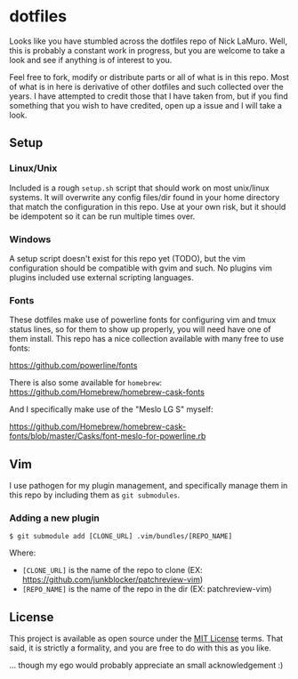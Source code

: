 dotfiles
========

Looks like you have stumbled across the dotfiles repo of Nick LaMuro.  Well,
this is probably a constant work in progress, but you are welcome to take a
look and see if anything is of interest to you.

Feel free to fork, modify or distribute parts or all of what is in this repo.
Most of what is in here is derivative of other dotfiles and such collected over
the years.  I have attempted to credit those that I have taken from, but if you
find something that you wish to have credited, open up a issue and I will take
a look.


Setup
-----

### Linux/Unix

Included is a rough `setup.sh` script that should work on most unix/linux
systems.  It will overwrite any config files/dir found in your home directory
that match the configuration in this repo.  Use at your own risk, but it should
be idempotent so it can be run multiple times over.


### Windows

A setup script doesn't exist for this repo yet (TODO), but the vim
configuration should be compatible with gvim and such.  No plugins vim plugins
included use external scripting languages.


### Fonts

These dotfiles make use of powerline fonts for configuring vim and tmux status
lines, so for them to show up properly, you will need have one of them install.
This repo has a nice collection available with many free to use fonts:

https://github.com/powerline/fonts

There is also some available for `homebrew`: https://github.com/Homebrew/homebrew-cask-fonts

And I specifically make use of the "Meslo LG S" myself:

https://github.com/Homebrew/homebrew-cask-fonts/blob/master/Casks/font-meslo-for-powerline.rb


Vim
---

I use pathogen for my plugin management, and specifically manage them in this repo
by including them as `git submodules`.


### Adding a new plugin

```console
$ git submodule add [CLONE_URL] .vim/bundles/[REPO_NAME]
```

Where:

- `[CLONE_URL]` is the name of the repo to clone (EX: https://github.com/junkblocker/patchreview-vim)
- `[REPO_NAME]` is the name of the repo in the dir (EX: patchreview-vim)


License
-------

This project is available as open source under the [MIT License][] terms.  That
said, it is strictly a formality, and you are free to do with this as you like.

... though my ego would probably appreciate an small acknowledgement :)


[MIT License]:   https://opensource.org/licenses/MIT
